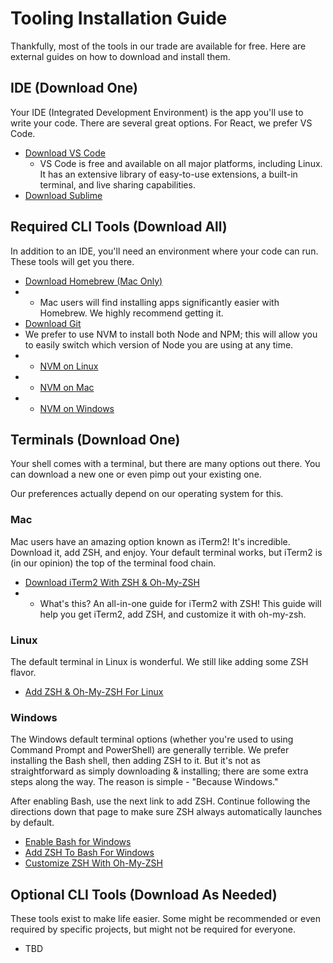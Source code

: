 # Tooling Installation Guide

Thankfully, most of the tools in our trade are available for free. Here are external guides on how to download and install them.

## IDE (Download One)

Your IDE (Integrated Development Environment) is the app you'll use to write your code. There are several great options. For React, we prefer VS Code.

- [Download VS Code](https://code.visualstudio.com/download)
    - VS Code is free and available on all major platforms, including Linux. It has an extensive library of easy-to-use extensions, a built-in terminal, and live sharing capabilities.
- [Download Sublime](https://www.sublimetext.com/download)

## Required CLI Tools (Download All)

In addition to an IDE, you'll need an environment where your code can run. These tools will get you there.

- [Download Homebrew (Mac Only)](https://brew.sh/)
- - Mac users will find installing apps significantly easier with Homebrew. We highly recommend getting it.
- [Download Git](https://github.com/git-guides/install-git)
- We prefer to use NVM to install both Node and NPM; this will allow you to easily switch which version of Node you are using at any time.
- - [NVM on Linux](https://www.tecmint.com/nvm-install-multiple-nodejs-versions-in-linux/)
- - [NVM on Mac](https://tecadmin.net/install-nvm-macos-with-homebrew/)
- - [NVM on Windows](https://dev.to/skaytech/how-to-install-node-version-manager-nvm-for-windows-10-4nbi)

## Terminals (Download One)

Your shell comes with a terminal, but there are many options out there. You can download a new one or even pimp out your existing one.

Our preferences actually depend on our operating system for this.

### Mac
Mac users have an amazing option known as iTerm2! It's incredible. Download it, add ZSH, and enjoy. Your default terminal works, but iTerm2 is (in our opinion) the top of the terminal food chain.

- [Download iTerm2 With ZSH & Oh-My-ZSH](https://medium.com/ayuth/iterm2-zsh-oh-my-zsh-the-most-power-full-of-terminal-on-macos-bdb2823fb04c)
- - What's this? An all-in-one guide for iTerm2 with ZSH! This guide will help you get iTerm2, add ZSH, and customize it with oh-my-zsh.

### Linux
The default terminal in Linux is wonderful. We still like adding some ZSH flavor.

- [Add ZSH & Oh-My-ZSH For Linux](https://www.howtoforge.com/tutorial/how-to-setup-zsh-and-oh-my-zsh-on-linux/)

### Windows
The Windows default terminal options (whether you're used to using Command Prompt and PowerShell) are generally terrible. We prefer installing the Bash shell, then adding ZSH to it. But it's not as straightforward as simply downloading & installing; there are some extra steps along the way. The reason is simple - "Because Windows."

After enabling Bash, use the next link to add ZSH. Continue following the directions down that page to make sure ZSH always automatically launches by default.

- [Enable Bash for Windows](https://www.howtogeek.com/249966/how-to-install-and-use-the-linux-bash-shell-on-windows-10/)
- [Add ZSH To Bash For Windows](https://www.howtogeek.com/258518/how-to-use-zsh-or-another-shell-in-windows-10/)
- [Customize ZSH With Oh-My-ZSH](https://github.com/ohmyzsh/ohmyzsh/wiki)

## Optional CLI Tools (Download As Needed)

These tools exist to make life easier. Some might be recommended or even required by specific projects, but might not be required for everyone.

- TBD

